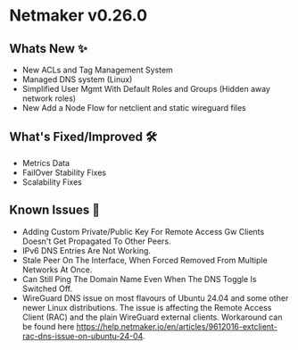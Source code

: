 # Netmaker v0.26.0

## Whats New ✨
- New ACLs and Tag Management System
- Managed DNS system (Linux)
- Simplified User Mgmt With Default Roles and Groups (Hidden away network roles)
- New Add a Node Flow for netclient and static wireguard files

## What's Fixed/Improved 🛠
- Metrics Data
- FailOver Stability Fixes
- Scalability Fixes

## Known Issues 🐞

- Adding Custom Private/Public Key For Remote Access Gw Clients Doesn't Get Propagated To Other Peers.
- IPv6 DNS Entries Are Not Working.
- Stale Peer On The Interface, When Forced Removed From Multiple Networks At Once.
- Can Still Ping The Domain Name Even When The DNS Toggle Is Switched Off.
- WireGuard DNS issue on most flavours of Ubuntu 24.04 and some other newer Linux distributions. The issue is affecting the Remote Access Client (RAC) and the plain WireGuard external clients. Workaround can be found here https://help.netmaker.io/en/articles/9612016-extclient-rac-dns-issue-on-ubuntu-24-04.

